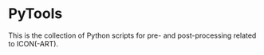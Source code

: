 # PyTools

This is the collection of Python scripts for pre- and post-processing related to ICON(-ART).
